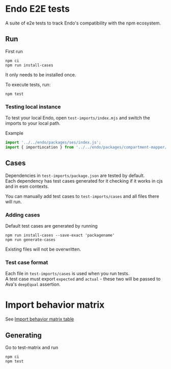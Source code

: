 # Endo E2E tests

A suite of e2e tests to track Endo's compatibility with the npm ecosystem.

## Run

First run

```
npm ci
npm run install-cases
```

It only needs to be installed once.

To execute tests, run:

```
npm test
```

### Testing local instance

To test your local Endo, open `test-imports/index.mjs` and switch the imports to your local path.

Example

```js
import '../../endo/packages/ses/index.js';
import { importLocation } from '../../endo/packages/compartment-mapper/index.js';
```

## Cases

Dependencies in `test-imports/package.json` are tested by default.  
Each dependency has test cases generated for it checking if it works in cjs and in esm contexts.

You can manually add test cases to `test-imports/cases` and all files there will run.

### Adding cases

Default test cases are generated by running

```
npm run install-cases --save-exact 'packagename'
npm run generate-cases
```

Existing files will not be overwritten.

### Test case format

Each file in `test-imports/cases` is used when you run tests.  
A test case must export `expected` and `actual` - these two will be passed to Ava's `deepEqual` assertion.


# Import behavior matrix

See [Import behavior matrix table](./test-matrix/table.md)
## Generating

Go to test-matrix and run
```
npm ci 
npm test
```
